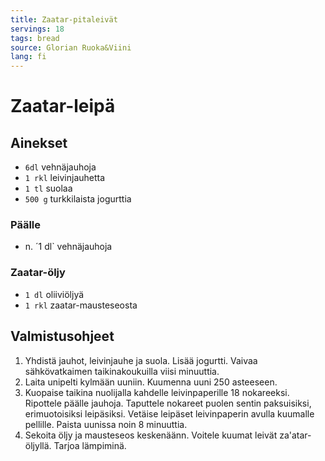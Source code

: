 ```yaml
---
title: Zaatar-pitaleivät
servings: 18
tags: bread
source: Glorian Ruoka&Viini
lang: fi
---
```


# Zaatar-leipä

## Ainekset

- `6dl` vehnäjauhoja
- `1 rkl` leivinjauhetta
- `1 tl` suolaa
- `500 g` turkkilaista jogurttia

### Päälle

- n. ´1 dl` vehnäjauhoja

### Zaatar-öljy

- `1 dl` oliiviöljyä
- `1 rkl` zaatar-mausteseosta

## Valmistusohjeet

1. Yhdistä jauhot, leivinjauhe ja suola. Lisää jogurtti. Vaivaa sähkövatkaimen taikinakoukuilla viisi minuuttia.
1. Laita unipelti kylmään uuniin. Kuumenna uuni 250 asteeseen.
1. Kuopaise taikina nuolijalla kahdelle leivinpaperille 18 nokareeksi. Ripottele päälle jauhoja. Taputtele nokareet puolen sentin paksuisiksi, erimuotoisiksi leipäsiksi. Vetäise leipäset leivinpaperin avulla kuumalle pellille. Paista uunissa noin 8 minuuttia.
1. Sekoita öljy ja mausteseos keskenäänn. Voitele kuumat leivät za'atar-öljyllä. Tarjoa lämpiminä.
